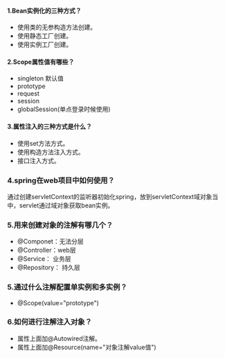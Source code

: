 ####  1.Bean实例化的三种方式？
- 使用类的无参构造方法创建。
- 使用静态工厂创建。
- 使用实例工厂创建。

####  2.Scope属性值有哪些？
- singleton 默认值
- prototype
- request
- session
- globalSession(单点登录时候使用)

####  3.属性注入的三种方式是什么？
- 使用set方法方式。
- 使用构造方法注入方式。
- 接口注入方式。

### 4.spring在web项目中如何使用？
通过创建servletContext的监听器初始化spring，放到servletContext域对象当中，servlet通过域对象获取bean实例。

### 5.用来创建对象的注解有哪几个？
- @Componet：无法分层
- @Controller：web层
- @Service： 业务层
- @Repository： 持久层

### 5.通过什么注解配置单实例和多实例？
- @Scope(value="prototype")

### 6.如何进行注解注入对象？
- 属性上面加@Autowired注解。
- 属性上面加@Resource(name="对象注解value值")
